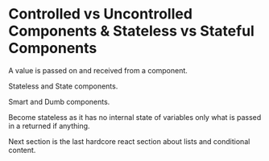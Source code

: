 # Controlled vs Uncontrolled Components & Stateless vs Stateful Components

A value is passed on and received from a component.

Stateless and State components.

Smart and Dumb components.

Become stateless as it has no internal state of variables only what is passed in a returned if anything.

Next section is the last hardcore react section about lists and conditional content.
